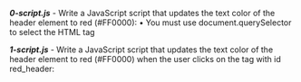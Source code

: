**_0-script.js_** - Write a JavaScript script that updates the text color of the header element to red (#FF0000):
    • You must use document.querySelector to select the HTML tag

**_1-script.js_** - Write a JavaScript script that updates the text color of the header element to red (#FF0000) when the user clicks on the tag with id red_header:


